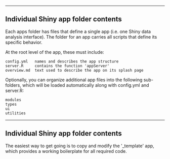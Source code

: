 ----------------------------------------------------------------
 Individual Shiny app folder contents
----------------------------------------------------------------

Each apps folder has files that define a single app (i.e. one
Shiny data analysis interface). The folder for an app carries 
all scripts that define its specific behavior.

At the root level of the app, these must include:

    config.yml   names and describes the app structure
    server.R     contains the function 'appServer'
    overview.md  text used to describe the app on its splash page

Optionally, you can organize additional app files into the
following sub-folders, which will be loaded automatically along
with config.yml and server.R:

    modules
    types
    ui
    utilities 

----------------------------------------------------------------
 Individual Shiny app folder contents
----------------------------------------------------------------

The easiest way to get going is to copy and modify the '_template'
app, which provides a working boilerplate for all required code.
